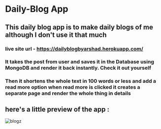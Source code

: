 # Daily-Blog App
## This daily blog app is to make daily blogs of me although I don't use it that much
### live site url - https://dailyblogbyarshad.herokuapp.com/

### It takes the post from user and saves it in the Database using MongoDB and render it back instantly. Check it out yourself <br>
### Then it shortens the whole text in 100 words or less and add a read more option when read more is clicked it creates a separate page and render the whole thing in details

## here's a little preview of the app :

![blogz](https://user-images.githubusercontent.com/86738490/154106614-508e9739-1244-4ac2-b5cb-0b788e80fb66.png)

